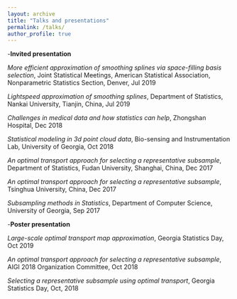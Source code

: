 ```yaml
---
layout: archive
title: "Talks and presentations"
permalink: /talks/
author_profile: true
---
```


-**Invited presentation**

*More efficient approximation of smoothing splines via space-filling basis selection*, Joint Statistical Meetings, American Statistical Association, Nonparametric Statistics Section, Denver, Jul 2019

*Lightspeed approximation of smoothing splines*, Department of Statistics, Nankai University, Tianjin, China, Jul 2019

*Challenges in medical data and how statistics can help*, Zhongshan Hospital, Dec 2018

*Statistical modeling in 3d point cloud data*, Bio-sensing and Instrumentation Lab, University of Georgia, Oct 2018

*An optimal transport approach for selecting a representative subsample*, Department of Statistics, Fudan University, Shanghai, China, Dec 2017

*An optimal transport approach for selecting a representative subsample*, Tsinghua University, China, Dec 2017

*Subsampling methods in Statistics*, Department of Computer Science, University of Georgia, Sep 2017


-**Poster presentation**

*Large-scale optimal transport map approximation*, Georgia Statistics Day, Oct 2019

*An optimal transport approach for selecting a representative subsample*, AIGI 2018 Organization Committee, Oct 2018

*Selecting a representative subsample using optimal transport*, Georgia Statistics Day, Oct, 2018
